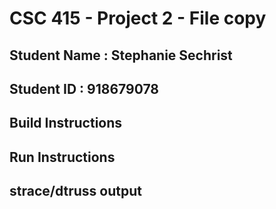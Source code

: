 # CSC 415 - Project 2 - File copy

## Student Name : Stephanie Sechrist

## Student ID   : 918679078

## Build Instructions

## Run Instructions

## strace/dtruss output
